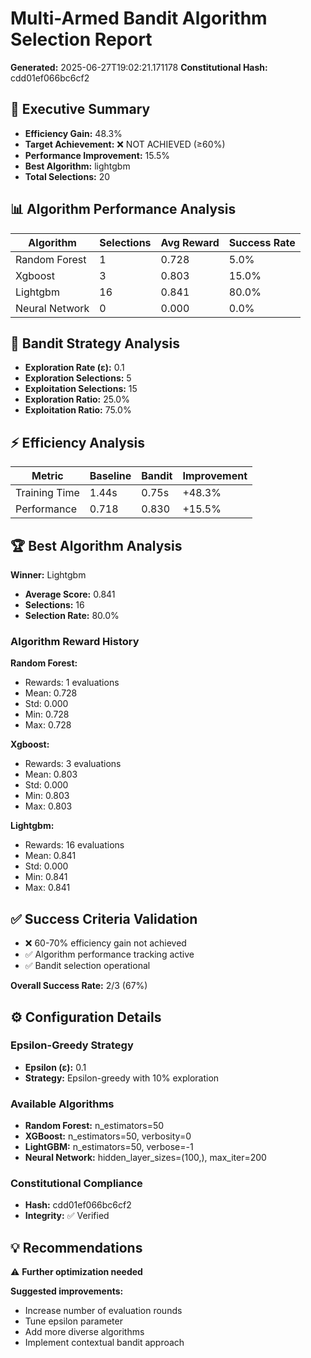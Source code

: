 # Multi-Armed Bandit Algorithm Selection Report

**Generated:** 2025-06-27T19:02:21.171178
**Constitutional Hash:** cdd01ef066bc6cf2

## 🎯 Executive Summary

- **Efficiency Gain:** 48.3%
- **Target Achievement:** ❌ NOT ACHIEVED (≥60%)
- **Performance Improvement:** 15.5%
- **Best Algorithm:** lightgbm
- **Total Selections:** 20

## 📊 Algorithm Performance Analysis

| Algorithm      | Selections | Avg Reward | Success Rate |
| -------------- | ---------- | ---------- | ------------ |
| Random Forest  | 1          | 0.728      | 5.0%         |
| Xgboost        | 3          | 0.803      | 15.0%        |
| Lightgbm       | 16         | 0.841      | 80.0%        |
| Neural Network | 0          | 0.000      | 0.0%         |

## 🎲 Bandit Strategy Analysis

- **Exploration Rate (ε):** 0.1
- **Exploration Selections:** 5
- **Exploitation Selections:** 15
- **Exploration Ratio:** 25.0%
- **Exploitation Ratio:** 75.0%

## ⚡ Efficiency Analysis

| Metric        | Baseline | Bandit | Improvement |
| ------------- | -------- | ------ | ----------- |
| Training Time | 1.44s    | 0.75s  | +48.3%      |
| Performance   | 0.718    | 0.830  | +15.5%      |

## 🏆 Best Algorithm Analysis

**Winner:** Lightgbm

- **Average Score:** 0.841
- **Selections:** 16
- **Selection Rate:** 80.0%

### Algorithm Reward History

**Random Forest:**

- Rewards: 1 evaluations
- Mean: 0.728
- Std: 0.000
- Min: 0.728
- Max: 0.728

**Xgboost:**

- Rewards: 3 evaluations
- Mean: 0.803
- Std: 0.000
- Min: 0.803
- Max: 0.803

**Lightgbm:**

- Rewards: 16 evaluations
- Mean: 0.841
- Std: 0.000
- Min: 0.841
- Max: 0.841

## ✅ Success Criteria Validation

- ❌ 60-70% efficiency gain not achieved
- ✅ Algorithm performance tracking active
- ✅ Bandit selection operational

**Overall Success Rate:** 2/3 (67%)

## ⚙️ Configuration Details

### Epsilon-Greedy Strategy

- **Epsilon (ε):** 0.1
- **Strategy:** Epsilon-greedy with 10% exploration

### Available Algorithms

- **Random Forest:** n_estimators=50
- **XGBoost:** n_estimators=50, verbosity=0
- **LightGBM:** n_estimators=50, verbose=-1
- **Neural Network:** hidden_layer_sizes=(100,), max_iter=200

### Constitutional Compliance

- **Hash:** cdd01ef066bc6cf2
- **Integrity:** ✅ Verified

## 💡 Recommendations

⚠️ **Further optimization needed**

**Suggested improvements:**

- Increase number of evaluation rounds
- Tune epsilon parameter
- Add more diverse algorithms
- Implement contextual bandit approach
